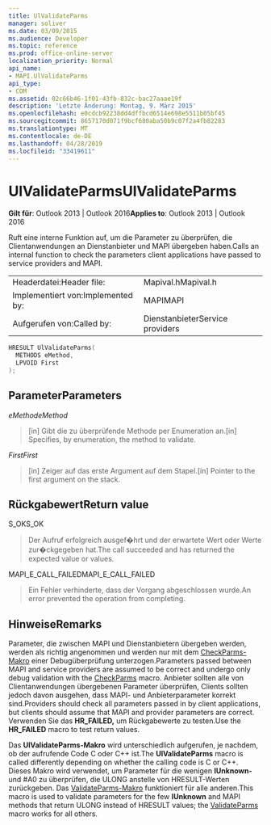 ```yaml
---
title: UlValidateParms
manager: soliver
ms.date: 03/09/2015
ms.audience: Developer
ms.topic: reference
ms.prod: office-online-server
localization_priority: Normal
api_name:
- MAPI.UlValidateParms
api_type:
- COM
ms.assetid: 02c66b46-1f01-43fb-832c-bac27aaae19f
description: 'Letzte Änderung: Montag, 9. März 2015'
ms.openlocfilehash: e0cdcb92238dd4dffbcd6514e698e5511b05bf45
ms.sourcegitcommit: 8657170d071f9bcf680aba50b9c07f2a4fb82283
ms.translationtype: MT
ms.contentlocale: de-DE
ms.lasthandoff: 04/28/2019
ms.locfileid: "33419611"
---
```

# <a name="ulvalidateparms"></a><span data-ttu-id="35a08-103">UlValidateParms</span><span class="sxs-lookup"><span data-stu-id="35a08-103">UlValidateParms</span></span>

  
  
<span data-ttu-id="35a08-104">**Gilt für**: Outlook 2013 | Outlook 2016</span><span class="sxs-lookup"><span data-stu-id="35a08-104">**Applies to**: Outlook 2013 | Outlook 2016</span></span> 
  
<span data-ttu-id="35a08-105">Ruft eine interne Funktion auf, um die Parameter zu überprüfen, die Clientanwendungen an Dienstanbieter und MAPI übergeben haben.</span><span class="sxs-lookup"><span data-stu-id="35a08-105">Calls an internal function to check the parameters client applications have passed to service providers and MAPI.</span></span> 
  
|||
|:-----|:-----|
|<span data-ttu-id="35a08-106">Headerdatei:</span><span class="sxs-lookup"><span data-stu-id="35a08-106">Header file:</span></span>  <br/> |<span data-ttu-id="35a08-107">Mapival.h</span><span class="sxs-lookup"><span data-stu-id="35a08-107">Mapival.h</span></span>  <br/> |
|<span data-ttu-id="35a08-108">Implementiert von:</span><span class="sxs-lookup"><span data-stu-id="35a08-108">Implemented by:</span></span>  <br/> |<span data-ttu-id="35a08-109">MAPI</span><span class="sxs-lookup"><span data-stu-id="35a08-109">MAPI</span></span>  <br/> |
|<span data-ttu-id="35a08-110">Aufgerufen von:</span><span class="sxs-lookup"><span data-stu-id="35a08-110">Called by:</span></span>  <br/> |<span data-ttu-id="35a08-111">Dienstanbieter</span><span class="sxs-lookup"><span data-stu-id="35a08-111">Service providers</span></span>  <br/> |
   
```cpp
HRESULT UlValidateParms(
  METHODS eMethod,
  LPVOID First
);
```

## <a name="parameters"></a><span data-ttu-id="35a08-112">Parameter</span><span class="sxs-lookup"><span data-stu-id="35a08-112">Parameters</span></span>

 <span data-ttu-id="35a08-113">_eMethod_</span><span class="sxs-lookup"><span data-stu-id="35a08-113">_eMethod_</span></span>
  
> <span data-ttu-id="35a08-114">[in] Gibt die zu überprüfende Methode per Enumeration an.</span><span class="sxs-lookup"><span data-stu-id="35a08-114">[in] Specifies, by enumeration, the method to validate.</span></span> 
    
 <span data-ttu-id="35a08-115">_First_</span><span class="sxs-lookup"><span data-stu-id="35a08-115">_First_</span></span>
  
> <span data-ttu-id="35a08-116">[in] Zeiger auf das erste Argument auf dem Stapel.</span><span class="sxs-lookup"><span data-stu-id="35a08-116">[in] Pointer to the first argument on the stack.</span></span>
    
## <a name="return-value"></a><span data-ttu-id="35a08-117">Rückgabewert</span><span class="sxs-lookup"><span data-stu-id="35a08-117">Return value</span></span>

<span data-ttu-id="35a08-118">S_OK</span><span class="sxs-lookup"><span data-stu-id="35a08-118">S_OK</span></span> 
  
> <span data-ttu-id="35a08-119">Der Aufruf erfolgreich ausgef�hrt und der erwartete Wert oder Werte zur�ckgegeben hat.</span><span class="sxs-lookup"><span data-stu-id="35a08-119">The call succeeded and has returned the expected value or values.</span></span> 
    
<span data-ttu-id="35a08-120">MAPI_E_CALL_FAILED</span><span class="sxs-lookup"><span data-stu-id="35a08-120">MAPI_E_CALL_FAILED</span></span> 
  
> <span data-ttu-id="35a08-121">Ein Fehler verhinderte, dass der Vorgang abgeschlossen wurde.</span><span class="sxs-lookup"><span data-stu-id="35a08-121">An error prevented the operation from completing.</span></span>
    
## <a name="remarks"></a><span data-ttu-id="35a08-122">Hinweise</span><span class="sxs-lookup"><span data-stu-id="35a08-122">Remarks</span></span>

<span data-ttu-id="35a08-123">Parameter, die zwischen MAPI und Dienstanbietern übergeben werden, werden als richtig angenommen und werden nur mit dem [CheckParms-Makro](checkparms.md) einer Debugüberprüfung unterzogen.</span><span class="sxs-lookup"><span data-stu-id="35a08-123">Parameters passed between MAPI and service providers are assumed to be correct and undergo only debug validation with the [CheckParms](checkparms.md) macro.</span></span> <span data-ttu-id="35a08-124">Anbieter sollten alle von Clientanwendungen übergebenen Parameter überprüfen, Clients sollten jedoch davon ausgehen, dass MAPI- und Anbieterparameter korrekt sind.</span><span class="sxs-lookup"><span data-stu-id="35a08-124">Providers should check all parameters passed in by client applications, but clients should assume that MAPI and provider parameters are correct.</span></span> <span data-ttu-id="35a08-125">Verwenden Sie das **HR_FAILED,** um Rückgabewerte zu testen.</span><span class="sxs-lookup"><span data-stu-id="35a08-125">Use the **HR_FAILED** macro to test return values.</span></span> 
  
<span data-ttu-id="35a08-126">Das **UlValidateParms-Makro** wird unterschiedlich aufgerufen, je nachdem, ob der aufrufende Code C oder C++ ist.</span><span class="sxs-lookup"><span data-stu-id="35a08-126">The **UlValidateParms** macro is called differently depending on whether the calling code is C or C++.</span></span> <span data-ttu-id="35a08-127">Dieses Makro wird verwendet, um Parameter für die wenigen **IUnknown-** und #A0 zu überprüfen, die ULONG anstelle von HRESULT-Werten zurückgeben. Das [ValidateParms-Makro](validateparms.md) funktioniert für alle anderen.</span><span class="sxs-lookup"><span data-stu-id="35a08-127">This macro is used to validate parameters for the few **IUnknown** and MAPI methods that return ULONG instead of HRESULT values; the [ValidateParms](validateparms.md) macro works for all others.</span></span> 
  


